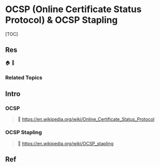 # OCSP (Online Certificate Status Protocol) & OCSP Stapling

[TOC]



## Res
🏠 
🚧 


### Related Topics



## Intro
### OCSP
> 🔗 https://en.wikipedia.org/wiki/Online_Certificate_Status_Protocol



### OCSP Stapling
> 🔗 https://en.wikipedia.org/wiki/OCSP_stapling





## Ref
